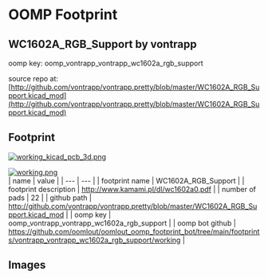 # OOMP Footprint  
## WC1602A_RGB_Support  by vontrapp  
  
oomp key: oomp_vontrapp_vontrapp_wc1602a_rgb_support  
  
source repo at: [http://github.com/vontrapp/vontrapp.pretty/blob/master/WC1602A_RGB_Support.kicad_mod](http://github.com/vontrapp/vontrapp.pretty/blob/master/WC1602A_RGB_Support.kicad_mod)  
## Footprint  
  
[![working_kicad_pcb_3d.png](working_kicad_pcb_3d_600.png)](working_kicad_pcb_3d.png)  
  
[![working.png](working_600.png)](working.png)  
| name | value | 
| --- | --- | 
| footprint name | WC1602A_RGB_Support | 
| footprint description | http://www.kamami.pl/dl/wc1602a0.pdf | 
| number of pads | 22 | 
| github path | http://github.com/vontrapp/vontrapp.pretty/blob/master/WC1602A_RGB_Support.kicad_mod | 
| oomp key | oomp_vontrapp_vontrapp_wc1602a_rgb_support | 
| oomp bot github | https://github.com/oomlout/oomlout_oomp_footprint_bot/tree/main/footprints/vontrapp_vontrapp_wc1602a_rgb_support/working | 
## Images  
